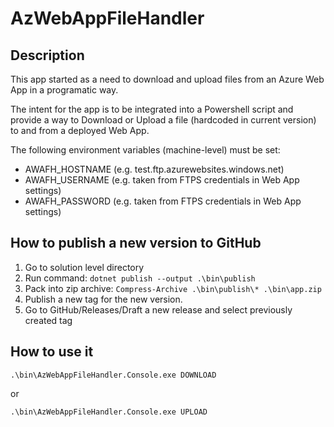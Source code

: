 # AzWebAppFileHandler

## Description

This app started as a need to download and upload files from an Azure Web App in a programatic way.

The intent for the app is to be integrated into a Powershell script and provide a way to Download or Upload a file (hardcoded in current version) to and from a deployed Web App.

The following environment variables (machine-level) must be set:
- AWAFH_HOSTNAME (e.g. test.ftp.azurewebsites.windows.net)
- AWAFH_USERNAME (e.g. taken from FTPS credentials in Web App settings)
- AWAFH_PASSWORD (e.g. taken from FTPS credentials in Web App settings)

## How to publish a new version to GitHub

1. Go to solution level directory
2. Run command: `dotnet publish --output .\bin\publish`
3. Pack into zip archive: `Compress-Archive .\bin\publish\* .\bin\app.zip`
4. Publish a new tag for the new version.
4. Go to GitHub/Releases/Draft a new release and select previously created tag

## How to use it

`.\bin\AzWebAppFileHandler.Console.exe DOWNLOAD`

or

`.\bin\AzWebAppFileHandler.Console.exe UPLOAD`